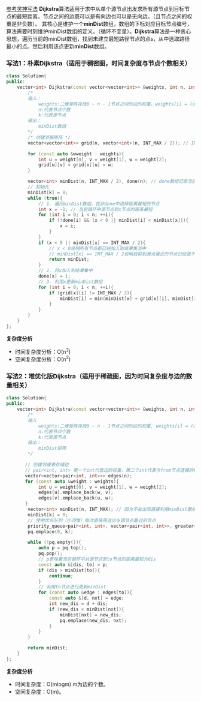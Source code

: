 [参考灵神写法](https://leetcode.cn/problems/network-delay-time/solutions/2668220/liang-chong-dijkstra-xie-fa-fu-ti-dan-py-ooe8/)
**Dijkstra**算法适用于求中从单个源节点出发求所有源节点到目标节点的最短距离。节点之间的边既可以是有向边也可以是无向边。（且节点之间的权重是非负数）。
其核心是维护一个**minDist**数组，数组的下标对应目标节点编号，算法需要时刻维护minDist数组的定义。（循环不变量）。**Dijkstra**算法是一种贪心思想，遍历当前的minDist数组，找到未建立最短路径节点的点s，从中选取路径最小的点。然后利用该点更新**minDist**数组。
### 写法1：朴素Dijkstra（适用于稠密图，时间复杂度与节点个数相关）
```cpp
class Solution{
public:
    vector<int> Dijkstra(const vector<vector<int>> &weights, int n, int k){
        /*
        输入：
            weights:二维矩阵存放0 ~ n - 1节点之间的边的权重。weights[i] = (u, v, w)
            n:代表节点个数
            k:代表源节点
        输出：
            minDist数组
        */
        /* 创建邻接矩阵 */
        vector<vector<int>> grid(n, vector<int>(n, INT_MAX / 2)); // INT_MAX / 2是防止溢出

        for (const auto &wweight : weights){
            int u = weight[0], v = weight[1], w = weight[2];
            grid[u][v] = grid[v][u] = w;
        }

        vector<int> minDist(n, INT_MAX / 2), done(n); // done数组记录当前节点是否已经加入结果中
        // 初始化
        minDist[k] = 0;
        while (true){
            // 1. 遍历minDist数组，在非done中选择距离最短的节点
            int x = -1; // 当前循环中源节点到x节点的距离最短
            for (int i = 0; i < n; ++i){
                if (!done[i] && (x < 0 || minDist[i] < minDist[x])){
                    x = i;
                }
            }
            if (x < 0 || minDist[x] == INT_MAX / 2){
                // x < 0说明所有节点都已经加入到结果集当中
                // minDist[x] == INT_MAX / 2说明目前到源点最近的节点已经是不可达的了，可以直接结束循环。
                return minDist;
            }
            // 2. 将x加入到结果集中
            done[x] = 1;
            // 3. 利用x更新minDist数组
            for (int i = 0; i < n; ++i){
                if (grid[x][i] != INT_MAX / 2){
                    minDist[i] = min(minDist[x] + grid[x][i], minDist[i]);
                }
            }
        }
    }
};
```
**复杂度分析**
- 时间复杂度分析：O(n<sup>2</sup>)
- 空间复杂度分析：O(n<sup>2</sup>)
### 写法2：堆优化版Dijkstra（适用于稀疏图，因为时间复杂度与边的数量相关）
```cpp
class Solution{
public:
    vector<int> Dijkstra(const vector<vector<int>> &weights, int n, int k){
        /*
        输入
            weights:二维矩阵存放0 ~ n - 1节点之间的边的权重, weights[i] = (u, v, w);
            n:代表节点个数
            k:代表源节点
        输出：
            minDist矩阵
        */

       // 创建邻接表存储边
       // pair<int, int> 第一个int代表边的权重，第二个int代表与from节点连接的to节点
       vector<vector<pair<int, int>>> edges(n);
       for (const auto &weight : weights){
            int u = weight[0], v = weight[1], w = weight[2];
            edges[u].emplace_back(w, v);
            edges[v].emplace_back(u, w);
       }
        vector<int> minDist(n, INT_MAX); // 因为不会出现直接利用minDist数组中元素进行相加的情况所以可以直接初始化为INT_MAX
        minDist[k] = 0;
        // 使用优先队列（小顶堆）每次直接筛选出与源节点最近的节点
        priority_queue<pair<int, int>, vector<pair<int, int>>, greater<pair<int, int>>> pq;
        pq.emplace(0, k);

        while (!pq.empty()){
            auto p = pq.top();
            pq.pop();
            // p意味着当前循环中从源节点到to节点的距离最短为dis
            const auto &[dis, to] = p;
            if (dis > minDist[to]){
                continue;
            }
            // 利用to节点进行更新minDist
            for (const auto &edge : edges[to]){
                const auto &[d, nxt] = edge;
                int new_dis = d + dis;
                if (new_dis < minDist[nxt]){
                    minDist[nxt] = new_dis;
                    pq.emplace(new_dis, nxt);
                }
            }
        }

        return minDist;
    }
};
```
**复杂度分析**
- 时间复杂度：O(mlogm) m为边的个数。
- 空间复杂度：O(m)。